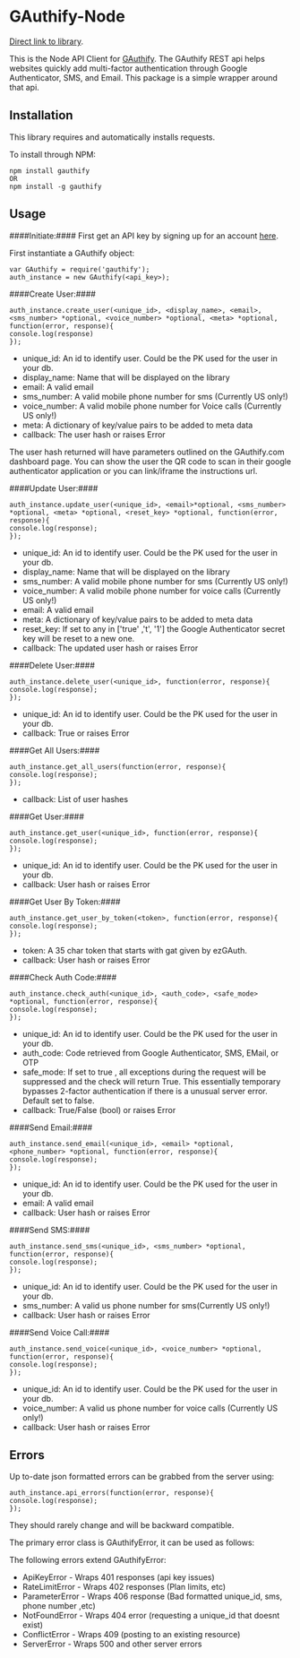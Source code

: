 GAuthify-Node
===============
[Direct link to library](https://github.com/ajayimade/Gauthify-Node).

This is the Node API Client for [GAuthify](https://www.gauthify.com). The GAuthify REST api helps websites quickly add multi-factor authentication through Google Authenticator, SMS, and Email. This package is a simple wrapper around that api.


Installation
--------------
This library requires and automatically installs requests.

To install through NPM:

    npm install gauthify
    OR
    npm install -g gauthify
    
    
Usage
--------------
####Initiate:####
First get an API key by signing up for an account [here](http://www.gauthify.com).

First instantiate a GAuthify object:

    var GAuthify = require('gauthify');
    auth_instance = new GAuthify(<api_key>);


####Create User:####

    auth_instance.create_user(<unique_id>, <display_name>, <email>, <sms_number> *optional, <voice_number> *optional, <meta> *optional, function(error, response){
    console.log(response)
    });

* unique_id: An id to identify user. Could be the PK used for the user in your db.
* display_name: Name that will be displayed on the library
* email: A valid email
* sms_number: A valid mobile phone number for sms (Currently US only!)
* voice_number: A valid mobile phone number for Voice calls (Currently US only!)
* meta: A dictionary of key/value pairs to be added to meta data
* callback: The user hash or raises Error

The user hash returned will have parameters outlined on the GAuthify.com dashboard page. You can show the user the QR code to scan in their google authenticator application or you can link/iframe the instructions url.

####Update User:####

    auth_instance.update_user(<unique_id>, <email>*optional, <sms_number> *optional, <meta> *optional, <reset_key> *optional, function(error, response){
    console.log(response);
    });

* unique_id: An id to identify user. Could be the PK used for the user in your db.
* display_name: Name that will be displayed on the library
* sms_number: A valid mobile phone number for sms (Currently US only!)
* voice_number: A valid mobile phone number for voice calls (Currently US only!)
* email: A valid email
* meta: A dictionary of key/value pairs to be added to meta data
* reset_key: If set to any in ['true' ,'t', '1'] the Google Authenticator secret key will be reset to a new one.
* callback: The updated user hash or raises Error


####Delete User:####

    auth_instance.delete_user(<unique_id>, function(error, response){
    console.log(response);
    });

* unique_id: An id to identify user. Could be the PK used for the user in your db.
* callback: True or raises Error

####Get All Users:####

    auth_instance.get_all_users(function(error, response){
    console.log(response);
    });
* callback: List of user hashes

####Get User:####

    auth_instance.get_user(<unique_id>, function(error, response){
    console.log(response);
    });

* unique_id: An id to identify user. Could be the PK used for the user in your db.
* callback: User hash or raises Error

####Get User By Token:####

    auth_instance.get_user_by_token(<token>, function(error, response){
    console.log(response);
    });

* token: A 35 char token that starts with gat given by ezGAuth.
* callback: User hash or raises Error

####Check Auth Code:####

    auth_instance.check_auth(<unique_id>, <auth_code>, <safe_mode> *optional, function(error, response){
    console.log(response);
    });

* unique_id: An id to identify user. Could be the PK used for the user in your db.
* auth_code: Code retrieved from Google Authenticator, SMS, EMail, or OTP
* safe_mode: If set to true , all exceptions during the request will be suppressed and the check will return True. This essentially temporary bypasses 2-factor authentication if there is a unusual server error. Default set to false.
* callback: True/False (bool) or raises Error

####Send Email:####

    auth_instance.send_email(<unique_id>, <email> *optional, <phone_number> *optional, function(error, response){
    console.log(response);
    });

* unique_id: An id to identify user. Could be the PK used for the user in your db.
* email: A valid email
* callback: User hash or raises Error

####Send SMS:####

    auth_instance.send_sms(<unique_id>, <sms_number> *optional, function(error, response){
    console.log(response);
    });

* unique_id: An id to identify user. Could be the PK used for the user in your db.
* sms_number: A valid us phone number for sms(Currently US only!)
* callback: User hash or raises Error

####Send Voice Call:####

    auth_instance.send_voice(<unique_id>, <voice_number> *optional, function(error, response){
    console.log(response);
    });

* unique_id: An id to identify user. Could be the PK used for the user in your db.
* voice_number: A valid us phone number for voice calls (Currently US only!)
* callback: User hash or raises Error



Errors
--------------
Up to-date json formatted errors can be grabbed from the server using:

    auth_instance.api_errors(function(error, response){
    console.log(response);
    });

They should rarely change and will be backward compatible.

The primary error class is GAuthifyError, it can be used as follows:

The following errors extend GAuthifyError:

* ApiKeyError - Wraps 401 responses (api key issues)
* RateLimitError - Wraps 402 responses (Plan limits, etc)
* ParameterError - Wraps 406 response (Bad formatted unique_id, sms, phone number ,etc)
* NotFoundError - Wraps 404 error (requesting a unique_id that doesnt exist)
* ConflictError - Wraps 409 (posting to an existing resource)
* ServerError - Wraps 500 and other server errors
